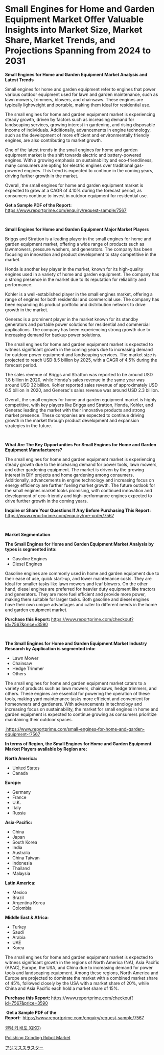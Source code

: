 <p><h1>Small Engines for Home and Garden Equipment Market Offer Valuable Insights into Market Size, Market Share, Market Trends, and Projections Spanning from 2024 to 2031</h1></p><p><strong>Small Engines for Home and Garden Equipment Market Analysis and Latest Trends</strong></p>
<p><p>Small engines for home and garden equipment refer to engines that power various outdoor equipment used for lawn and garden maintenance, such as lawn mowers, trimmers, blowers, and chainsaws. These engines are typically lightweight and portable, making them ideal for residential use.</p><p>The small engines for home and garden equipment market is experiencing steady growth, driven by factors such as increasing demand for landscaping services, growing interest in gardening, and rising disposable income of individuals. Additionally, advancements in engine technology, such as the development of more efficient and environmentally friendly engines, are also contributing to market growth.</p><p>One of the latest trends in the small engines for home and garden equipment market is the shift towards electric and battery-powered engines. With a growing emphasis on sustainability and eco-friendliness, many consumers are opting for electric engines over traditional gas-powered engines. This trend is expected to continue in the coming years, driving further growth in the market.</p><p>Overall, the small engines for home and garden equipment market is expected to grow at a CAGR of 4.10% during the forecast period, as consumers continue to invest in outdoor equipment for residential use.</p></p>
<p><strong>Get a Sample PDF of the Report:&nbsp;</strong> <a href="https://www.reportprime.com/enquiry/request-sample/7567">https://www.reportprime.com/enquiry/request-sample/7567</a></p>
<p>&nbsp;</p>
<p><strong>Small Engines for Home and Garden Equipment Major Market Players</strong></p>
<p><p>Briggs and Stratton is a leading player in the small engines for home and garden equipment market, offering a wide range of products such as lawnmowers, pressure washers, and generators. The company has been focusing on innovation and product development to stay competitive in the market. </p><p>Honda is another key player in the market, known for its high-quality engines used in a variety of home and garden equipment. The company has a strong presence in the market due to its reputation for reliability and performance. </p><p>Kohler is a well-established player in the small engines market, offering a range of engines for both residential and commercial use. The company has been expanding its product portfolio and distribution network to drive growth in the market. </p><p>Generac is a prominent player in the market known for its standby generators and portable power solutions for residential and commercial applications. The company has been experiencing strong growth due to increasing demand for backup power solutions. </p><p>The small engines for home and garden equipment market is expected to witness significant growth in the coming years due to increasing demand for outdoor power equipment and landscaping services. The market size is projected to reach USD 8.5 billion by 2025, with a CAGR of 4.5% during the forecast period. </p><p>The sales revenue of Briggs and Stratton was reported to be around USD 1.8 billion in 2020, while Honda's sales revenue in the same year was around USD 32 billion. Kohler reported sales revenue of approximately USD 6.5 billion in 2020, and Generac's sales revenue was around USD 2.3 billion. </p><p>Overall, the small engines for home and garden equipment market is highly competitive, with key players like Briggs and Stratton, Honda, Kohler, and Generac leading the market with their innovative products and strong market presence. These companies are expected to continue driving growth in the market through product development and expansion strategies in the future.</p></p>
<p>&nbsp;</p>
<p><strong>What Are The Key Opportunities For Small Engines for Home and Garden Equipment Manufacturers?</strong></p>
<p><p>The small engines for home and garden equipment market is experiencing steady growth due to the increasing demand for power tools, lawn mowers, and other gardening equipment. The market is driven by the growing interest in DIY projects and home gardening among consumers. Additionally, advancements in engine technology and increasing focus on energy efficiency are further fueling market growth. The future outlook for the small engines market looks promising, with continued innovation and development of eco-friendly and high-performance engines expected to drive further growth in the coming years.</p></p>
<p><strong>Inquire or Share Your Questions If Any Before Purchasing This Report:</strong> <a href="https://www.reportprime.com/enquiry/pre-order/7567">https://www.reportprime.com/enquiry/pre-order/7567</a></p>
<p>&nbsp;</p>
<p><strong>Market Segmentation</strong></p>
<p><strong>The Small Engines for Home and Garden Equipment Market Analysis by types is segmented into:</strong></p>
<p><ul><li>Gasoline Engines</li><li>Diesel Engines</li></ul></p>
<p><p>Gasoline engines are commonly used in home and garden equipment due to their ease of use, quick start-up, and lower maintenance costs. They are ideal for smaller tasks like lawn mowers and leaf blowers. On the other hand, diesel engines are preferred for heavier duty equipment like tractors and generators. They are more fuel efficient and provide more power, making them suitable for larger tasks. Both gasoline and diesel engines have their own unique advantages and cater to different needs in the home and garden equipment market.</p></p>
<p><strong>Purchase this Report:&nbsp;</strong><a href="https://www.reportprime.com/checkout?id=7567&price=3590">https://www.reportprime.com/checkout?id=7567&price=3590</a></p>
<p>&nbsp;</p>
<p><strong>The Small Engines for Home and Garden Equipment Market Industry Research by Application is segmented into:</strong></p>
<p><ul><li>Lawn Mower</li><li>Chainsaw</li><li>Hedge Trimmer</li><li>Others</li></ul></p>
<p><p>The small engines for home and garden equipment market caters to a variety of products such as lawn mowers, chainsaws, hedge trimmers, and others. These engines are essential for powering the operation of these tools, making yard maintenance tasks more efficient and convenient for homeowners and gardeners. With advancements in technology and increasing focus on sustainability, the market for small engines in home and garden equipment is expected to continue growing as consumers prioritize maintaining their outdoor spaces.</p></p>
<p><a href="https://www.reportprime.com/small-engines-for-home-and-garden-equipment-r7567">&nbsp;https://www.reportprime.com/small-engines-for-home-and-garden-equipment-r7567</a></p>
<p><strong>In terms of Region, the Small Engines for Home and Garden Equipment Market Players available by Region are:</strong></p>
<p>
    <p> <strong> North America: </strong>
        <ul>
            <li>United States</li>
            <li>Canada</li>
        </ul>
        </p> 
    <p> <strong> Europe: </strong>
        <ul>
            <li>Germany</li>
            <li>France</li>
            <li>U.K.</li>
            <li>Italy</li>
            <li>Russia</li>
        </ul>
        </p> 
    <p> <strong> Asia-Pacific: </strong>
        <ul>
            <li>China</li>
            <li>Japan</li>
            <li>South Korea</li>
            <li>India</li>
            <li>Australia</li>
            <li>China Taiwan</li>
            <li>Indonesia</li>
            <li>Thailand</li>
            <li>Malaysia</li>
        </ul>
        </p> 
    <p> <strong> Latin America: </strong>
        <ul>
            <li>Mexico</li>
            <li>Brazil</li>
            <li>Argentina Korea</li>
            <li>Colombia</li>
        </ul>
        </p> 
    <p> <strong> Middle East & Africa: </strong>
        <ul>
            <li>Turkey</li>
            <li>Saudi</li>
            <li>Arabia</li>
            <li>UAE</li>
            <li>Korea</li>
        </ul>
    </p>
    </p>
<p><p>The small engines for home and garden equipment market is expected to witness significant growth in the regions of North America (NA), Asia Pacific (APAC), Europe, the USA, and China due to increasing demand for power tools and landscaping equipment. Among these regions, North America and Europe are projected to dominate the market with a combined market share of 45%, followed closely by the USA with a market share of 20%, while China and Asia Pacific each hold a market share of 15%.</p></p>
<p><strong>Purchase this Report: </strong><a href="https://www.reportprime.com/checkout?id=7567&price=3590">https://www.reportprime.com/checkout?id=7567&price=3590</a></p>
<p>&nbsp;<strong>Get a Sample PDF of the Report:&nbsp;&nbsp;</strong><a href="https://www.reportprime.com/enquiry/request-sample/7567">https://www.reportprime.com/enquiry/request-sample/7567</a></p>
<p><strong></strong></p>
<p><p><a href="https://github.com/oajzkywllm460/Market-Research-Report-List-1/blob/main/568293724820.md">퀀텀 키 배포 (QKD)</a></p><p><a href="https://github.com/CliffMedina6/Market-Research-Report-List-4/blob/main/polishing-grinding-robot-market.md">Polishing Grinding Robot Market</a></p><p><a href="https://github.com/mreklxf44233/Market-Research-Report-List-1/blob/main/909600025039.md">アジマススラスター</a></p></p>